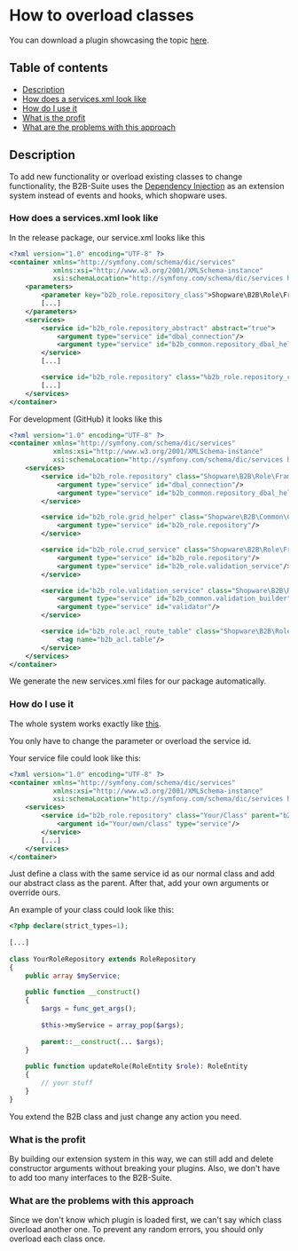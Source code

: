 # How to overload classes

You can download a plugin showcasing the topic [here](https://docs.enterprise.shopware.com/exampleplugins/B2bServiceExtension.zip).

## Table of contents

*   [Description](#description)
*   [How does a services.xml look like](#how-does-a-services.xml-look-like)
*   [How do I use it](#how-do-i-use-it)
*   [What is the profit](#what-is-the-profit)
*   [What are the problems with this approach](#what-are-the-problems-with-this-approach)

## Description

To add new functionality or overload existing classes to change functionality, 
the B2B-Suite uses the [Dependency Injection](../../../../../../guides/plugins/plugins/plugin-fundamentals/dependency-injection.md) as an extension system instead of events and hooks, which shopware uses.

### How does a services.xml look like

In the release package, our service.xml looks like this

```xml
<?xml version="1.0" encoding="UTF-8" ?>
<container xmlns="http://symfony.com/schema/dic/services"
           xmlns:xsi="http://www.w3.org/2001/XMLSchema-instance"
           xsi:schemaLocation="http://symfony.com/schema/dic/services http://symfony.com/schema/dic/services/services-1.0.xsd">
    <parameters>
        <parameter key="b2b_role.repository_class">Shopware\B2B\Role\Framework\RoleRepository</parameter>
        [...]
    </parameters>
    <services>
        <service id="b2b_role.repository_abstract" abstract="true">
            <argument type="service" id="dbal_connection"/>
            <argument type="service" id="b2b_common.repository_dbal_helper"/>
        </service>
        [...]

        <service id="b2b_role.repository" class="%b2b_role.repository_class%" parent="b2b_role.repository_abstract"/>
        [...]
    </services>
</container>
```

For development (GitHub) it looks like this

```xml
<?xml version="1.0" encoding="UTF-8" ?>
<container xmlns="http://symfony.com/schema/dic/services"
           xmlns:xsi="http://www.w3.org/2001/XMLSchema-instance"
           xsi:schemaLocation="http://symfony.com/schema/dic/services http://symfony.com/schema/dic/services/services-1.0.xsd">
    <services>
        <service id="b2b_role.repository" class="Shopware\B2B\Role\Framework\RoleRepository">
            <argument type="service" id="dbal_connection"/>
            <argument type="service" id="b2b_common.repository_dbal_helper"/>
        </service>

        <service id="b2b_role.grid_helper" class="Shopware\B2B\Common\Controller\GridHelper">
            <argument type="service" id="b2b_role.repository"/>
        </service>

        <service id="b2b_role.crud_service" class="Shopware\B2B\Role\Framework\RoleCrudService">
            <argument type="service" id="b2b_role.repository"/>
            <argument type="service" id="b2b_role.validation_service"/>
        </service>

        <service id="b2b_role.validation_service" class="Shopware\B2B\Role\Framework\RoleValidationService">
            <argument type="service" id="b2b_common.validation_builder"/>
            <argument type="service" id="validator"/>
        </service>

        <service id="b2b_role.acl_route_table" class="Shopware\B2B\Role\Framework\AclRouteAclTable">
            <tag name="b2b_acl.table"/>
        </service>
    </services>
</container>
```

We generate the new services.xml files for our package automatically.

### How do I use it

The whole system works exactly like [this](http://symfony.com/doc/current/service_container/parent_services.html).

You only have to change the parameter or overload the service id.

Your service file could look like this:

```xml
<?xml version="1.0" encoding="UTF-8" ?>
<container xmlns="http://symfony.com/schema/dic/services"
           xmlns:xsi="http://www.w3.org/2001/XMLSchema-instance"
           xsi:schemaLocation="http://symfony.com/schema/dic/services http://symfony.com/schema/dic/services/services-1.0.xsd">
    <services>
        <service id="b2b_role.repository" class="Your/Class" parent="b2b_role.repository_abstract">
            <argument id="Your/own/class" type="service"/>
        </service>
        [...]
    </services>
</container>
```

Just define a class with the same service id as our normal class and add our abstract class as the parent. 
After that, add your own arguments or override ours.

An example of your class could look like this:

```php
<?php declare(strict_types=1);
    
[...]
    
class YourRoleRepository extends RoleRepository
{
    public array $myService;
        
    public function __construct()
    {
        $args = func_get_args();
        
        $this->myService = array_pop($args);       
        
        parent::__construct(... $args);
    }
         
    public function updateRole(RoleEntity $role): RoleEntity
    {
        // your stuff
    }
}
```

You extend the B2B class and just change any action you need.

### What is the profit

By building our extension system in this way, we can still add and delete constructor arguments without breaking your plugins. 
Also, we don't have to add too many interfaces to the B2B-Suite.

### What are the problems with this approach

Since we don't know which plugin is loaded first, we can't say which class overload another one. 
To prevent any random errors, you should only overload each class once.